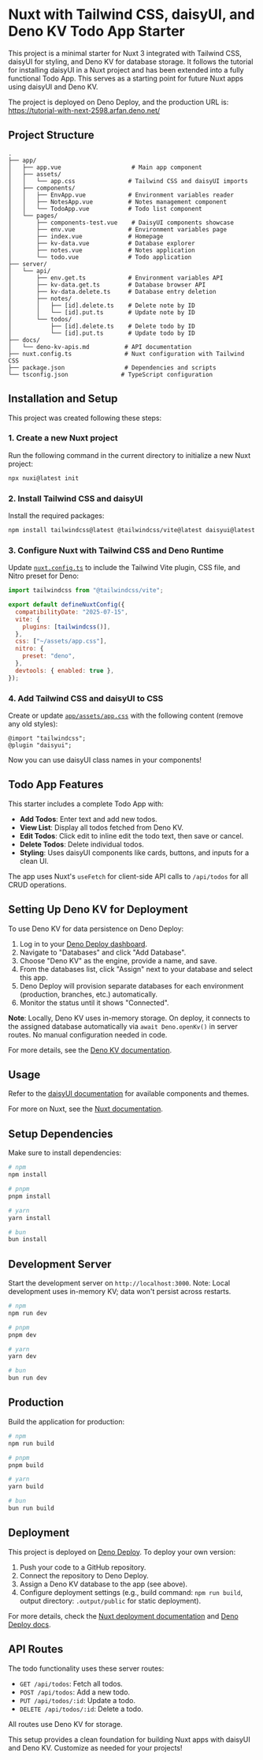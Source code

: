 # Nuxt with Tailwind CSS, daisyUI, and Deno KV Todo App Starter

This project is a minimal starter for Nuxt 3 integrated with Tailwind CSS, daisyUI for styling, and Deno KV for database storage. It follows the tutorial for installing daisyUI in a Nuxt project and has been extended into a fully functional Todo App. This serves as a starting point for future Nuxt apps using daisyUI and Deno KV.

The project is deployed on Deno Deploy, and the production URL is: https://tutorial-with-next-2598.arfan.deno.net/

## Project Structure

```
.
├── app/
│   ├── app.vue                    # Main app component
│   ├── assets/
│   │   └── app.css               # Tailwind CSS and daisyUI imports
│   ├── components/
│   │   ├── EnvApp.vue            # Environment variables reader
│   │   ├── NotesApp.vue          # Notes management component
│   │   └── TodoApp.vue           # Todo list component
│   └── pages/
│       ├── components-test.vue    # DaisyUI components showcase
│       ├── env.vue               # Environment variables page
│       ├── index.vue             # Homepage
│       ├── kv-data.vue           # Database explorer
│       ├── notes.vue             # Notes application
│       └── todo.vue              # Todo application
├── server/
│   └── api/
│       ├── env.get.ts            # Environment variables API
│       ├── kv-data.get.ts        # Database browser API
│       ├── kv-data.delete.ts     # Database entry deletion
│       ├── notes/
│       │   ├── [id].delete.ts    # Delete note by ID
│       │   └── [id].put.ts       # Update note by ID
│       └── todos/
│           ├── [id].delete.ts    # Delete todo by ID
│           └── [id].put.ts       # Update todo by ID
├── docs/
│   └── deno-kv-apis.md          # API documentation
├── nuxt.config.ts               # Nuxt configuration with Tailwind CSS
├── package.json                 # Dependencies and scripts
└── tsconfig.json               # TypeScript configuration
```

## Installation and Setup

This project was created following these steps:

### 1. Create a new Nuxt project

Run the following command in the current directory to initialize a new Nuxt project:

```sh
npx nuxi@latest init
```

### 2. Install Tailwind CSS and daisyUI

Install the required packages:

```sh
npm install tailwindcss@latest @tailwindcss/vite@latest daisyui@latest
```

### 3. Configure Nuxt with Tailwind CSS and Deno Runtime

Update [`nuxt.config.ts`](nuxt.config.ts) to include the Tailwind Vite plugin, CSS file, and Nitro preset for Deno:

```js
import tailwindcss from "@tailwindcss/vite";

export default defineNuxtConfig({
  compatibilityDate: "2025-07-15",
  vite: {
    plugins: [tailwindcss()],
  },
  css: ["~/assets/app.css"],
  nitro: {
    preset: "deno",
  },
  devtools: { enabled: true },
});
```

### 4. Add Tailwind CSS and daisyUI to CSS

Create or update [`app/assets/app.css`](app/assets/app.css) with the following content (remove any old styles):

```postcss
@import "tailwindcss";
@plugin "daisyui";
```

Now you can use daisyUI class names in your components!

## Todo App Features

This starter includes a complete Todo App with:

- **Add Todos**: Enter text and add new todos.
- **View List**: Display all todos fetched from Deno KV.
- **Edit Todos**: Click edit to inline edit the todo text, then save or cancel.
- **Delete Todos**: Delete individual todos.
- **Styling**: Uses daisyUI components like cards, buttons, and inputs for a clean UI.

The app uses Nuxt's `useFetch` for client-side API calls to `/api/todos` for all CRUD operations.

## Setting Up Deno KV for Deployment

To use Deno KV for data persistence on Deno Deploy:

1. Log in to your [Deno Deploy dashboard](https://deno.com/deploy).
2. Navigate to "Databases" and click "Add Database".
3. Choose "Deno KV" as the engine, provide a name, and save.
4. From the databases list, click "Assign" next to your database and select this app.
5. Deno Deploy will provision separate databases for each environment (production, branches, etc.) automatically.
6. Monitor the status until it shows "Connected".

**Note**: Locally, Deno KV uses in-memory storage. On deploy, it connects to the assigned database automatically via `await Deno.openKv()` in server routes. No manual configuration needed in code.

For more details, see the [Deno KV documentation](https://docs.deno.com/deploy/databases/kv/).

## Usage

Refer to the [daisyUI documentation](https://daisyui.com/docs/install/) for available components and themes.

For more on Nuxt, see the [Nuxt documentation](https://nuxt.com/docs/getting-started/introduction).

## Setup Dependencies

Make sure to install dependencies:

```bash
# npm
npm install

# pnpm
pnpm install

# yarn
yarn install

# bun
bun install
```

## Development Server

Start the development server on `http://localhost:3000`. Note: Local development uses in-memory KV; data won't persist across restarts.

```bash
# npm
npm run dev

# pnpm
pnpm dev

# yarn
yarn dev

# bun
bun run dev
```

## Production

Build the application for production:

```bash
# npm
npm run build

# pnpm
pnpm build

# yarn
yarn build

# bun
bun run build
```


## Deployment

This project is deployed on [Deno Deploy](https://deno.com/deploy). To deploy your own version:

1. Push your code to a GitHub repository.
2. Connect the repository to Deno Deploy.
3. Assign a Deno KV database to the app (see above).
4. Configure deployment settings (e.g., build command: `npm run build`, output directory: `.output/public` for static deployment).

For more details, check the [Nuxt deployment documentation](https://nuxt.com/docs/getting-started/deployment) and [Deno Deploy docs](https://docs.deno.com/deploy/getting-started/).

## API Routes

The todo functionality uses these server routes:

- `GET /api/todos`: Fetch all todos.
- `POST /api/todos`: Add a new todo.
- `PUT /api/todos/:id`: Update a todo.
- `DELETE /api/todos/:id`: Delete a todo.

All routes use Deno KV for storage.

This setup provides a clean foundation for building Nuxt apps with daisyUI and Deno KV. Customize as needed for your projects!
